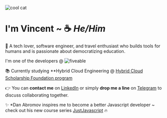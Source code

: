 ![cool cat](https://media.tenor.com/images/2ead69234cfb00c3844c9a3b12605754/tenor.gif)
#  I'm Vincent ~  :coffee: *He/Him*
      
🥳 A tech lover, software engineer, and travel enthusiast who builds tools for humans and is passionate about democratizing education.

I'm one of the developers @
![fiveable](https://fiveable.me/wp-content/uploads/2020/06/fiveable-pride-flag-new-copy.png)

:books: Currently studying **Hybrid Cloud Engineering @ [Hybrid Cloud Scholarship Foundation program](https://classroom.udacity.com/nanodegrees/nd321-1/syllabus/core-curriculum)

:point_right:  You can **contact me** on [LinkedIn](https://www.linkedin.com/in/vincentvinnybattaglia) or simply **drop me a line** on [Telegram](https://t.me/vbattaglia) to discuss collaborating together.

:sparkles: *Dan Abromov inspires me to become a better Javascript developer ~ check out his new course series [JustJavascript](https://justjavascript.com/)  :fire:
      

    


